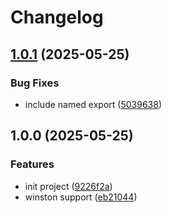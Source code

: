 # Changelog

## [1.0.1](https://github.com/marklai1998/datadog-logger-integrations/compare/v1.0.0...v1.0.1) (2025-05-25)


### Bug Fixes

* include named export ([5039638](https://github.com/marklai1998/datadog-logger-integrations/commit/50396382175e24202f45c54a094bcd65d899bee6))

## 1.0.0 (2025-05-25)


### Features

* init project ([9226f2a](https://github.com/marklai1998/datadog-logger-integrations/commit/9226f2ad1ad2813d6f1351bb401463d072a1a31e))
* winston support ([eb21044](https://github.com/marklai1998/datadog-logger-integrations/commit/eb21044ac871e2c47cb1ada4f7226e7ed9503cfd))
